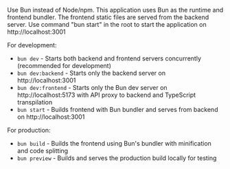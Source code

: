 Use Bun instead of Node/npm.
This application uses Bun as the runtime and frontend bundler. The frontend static files are served from the backend server. Use command "bun start" in the root to start the application on http://localhost:3001

For development:
- `bun dev` - Starts both backend and frontend servers concurrently (recommended for development)
- `bun dev:backend` - Starts only the backend server on http://localhost:3001
- `bun dev:frontend` - Starts only the Bun dev server on http://localhost:5173 with API proxy to backend and TypeScript transpilation
- `bun start` - Builds frontend with Bun bundler and serves from backend on http://localhost:3001

For production:
- `bun build` - Builds the frontend using Bun's bundler with minification and code splitting
- `bun preview` - Builds and serves the production build locally for testing
 